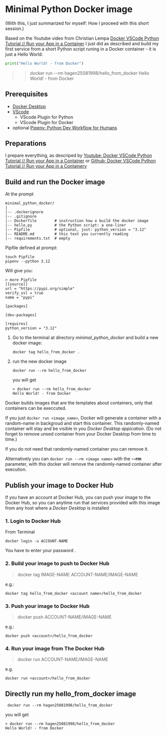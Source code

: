 # Minimal Python Docker image

(With this, I just summarized for myself: How I proceed with this short session.)

Based on the Youtube video from Christian Lempa [Docker VSCode Python Tutorial // Run your App in a Container](https://www.youtube.com/watch?v=jtBVppyfDbE&t=634s) I just did as described and build my first service from a short Python script runing in a Docker container - it is just a Hello World:

```Python
print("Hello World! - from Docker")
```

> > docker run --rm hagen25081998/hello_from_docker
> Hello World! - from Docker

## Prerequisites

- [Docker Desktop](https://www.docker.com/products/docker-desktop/)
- [VScode](https://code.visualstudio.com/)
  - VScode Plugin for Python
  - VScode Plugin for Docker
- optional [Pipenv: Python Dev Workflow for Humans](https://pipenv.pypa.io/en/latest/) 


## Preparations
I prepare everything, as descriped by [Youtube: Docker VSCode Python Tutorial // Run your App in a Container](https://www.youtube.com/watch?v=jtBVppyfDbE&t=634s) or [Github: Docker VSCode Python Tutorial // Run your App in a Containerv](https://github.com/christianlempa/videos/tree/main/docker-python-debugging-vscode)

## Build and run the Docker image

At the prompt
``` shell
minimal_python_docker/
|
|-- .dockerignore
|-- .gitignore
|-- Dockerfile        # instruction how o build the docker image
|-- hello.py          # the Python script: a one-liner
|-- Pipfile           # optional, just: python_version = "3.12"
|-- README.md         # this text you currently reading
|-- requirements.txt  # empty
```

Pipfile defined at prompt:

```shell
touch Pipfile
pipenv --python 3.12
```

Will give you:

```shell
> more Pipfile
[[source]]
url = "https://pypi.org/simple"
verify_ssl = true
name = "pypi"

[packages]

[dev-packages]

[requires]
python_version = "3.12" 
```


1. Go to the terminal at directory _minimal_python_docker_ and build a new docker image:
    ``` shell
    docker tag hello_from_docker . 
    ```
2. run the new docker image
    ``` shell
    docker run --rm hello_from_docker
    ``` 
    you will get 
    ``` shell
    > docker run --rm hello_from_docker
    Hello World! - from Docker
    ```

Docker builds images that are the templates about containers,  only that containers can be execcuted. 

If you just ```docker run <image_name>```, Docker will generate a container with a random-name in backgroud and start this container. This randomly-named container will stay and be visible in you _Docker Desktop appication_. (Do not forget to remove unsed container from your Docker Desktop from time to time.)

If you do not need that randomly-named container you can remove it.

Alternatively you can ```docker run --rm <image name>``` with the **--rm** parameter, with this docker will remove the randomly-named container after execution.

## Publish your image to Docker Hub

If you have an account at Docker Hub, you can push your image to the Docker Hub, so you can anytime run that services provided with this image from any host where a _Docker Desktop_ is installed

### 1. Login to Docker Hub

From Terminal

```shell
docker login -u ACCOUNT-NAME
````
You have to enter your password .

### 2. Build your image to push to Docker Hub

> docker tag IMAGE-NAME ACCOUNT-NAME/IMAGE-NAME

e.g.:
```shell
docker tag hello_from_docker <account name>/hello_from_docker
````

### 3. Push your image to Docker Hub

> docker push ACCOUNT-NAME/IMAGE-NAME

e.g.:
```shell
docker push <account>/hello_from_docker
````

### 4. Run your image from The Docker Hub

> docker run ACCOUNT-NAME/IMAGE-NAME

e.g.
```shell
docker run <account>/hello_from_docker
```

## Directly run my hello_from_docker image

```shell
 docker run --rm hagen25081998/hello_from_docker
 ```
you will get 
``` shell
> docker run --rm hagen25081998/hello_from_docker
Hello World! - from Docker
```